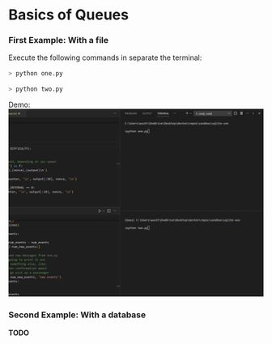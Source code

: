 # Basics of Queues

### First Example: With a file

Execute the following commands in separate the terminal:

```bash
> python one.py
```

```bash
> python two.py
```

Demo:
![thing](./basic-queue.gif)
<!-- link to jpg -->
<!-- ![alt text](./basic-queue.gif "Basic Queue") -->

### Second Example: With a database

**TODO**
